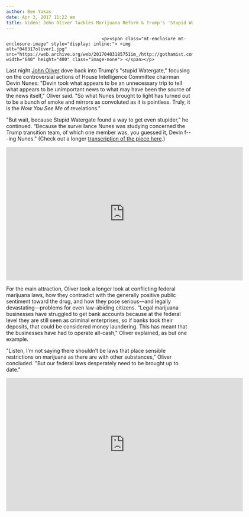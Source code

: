 ```yaml
---
author: Ben Yakas
date: Apr 3, 2017 11:22 am
title: Video: John Oliver Tackles Marijuana Reform & Trump's 'Stupid Watergate'
---
```


	
										<p><span class="mt-enclosure mt-enclosure-image" style="display: inline;"> <img alt="040317oliver1.jpg" src="https://web.archive.org/web/20170403185751im_/http://gothamist.com/attachments/byakas/040317oliver1.jpg" width="640" height="400" class="image-none"> </span></p>

<p>Last night <a href="https://web.archive.org/web/20170403185751/http://gothamist.com/tags/johnoliver">John Oliver</a> dove back into Trump&apos;s &quot;stupid Watergate,&quot; focusing on the controversial actions of House Intelligence Committee chairman Devin Nunes: &quot;Devin took what appears to be an unnecessary trip to tell what appears to be unimportant news to what may have been the source of the news itself,&quot; Oliver said. &quot;So what Nunes brought to light has turned out to be a bunch of smoke and mirrors as convoluted as it is pointless. Truly, it is the <em>Now You See Me</em> of revelations.&quot;</p>

<p>&quot;But wait, because Stupid Watergate found a way to get even stupider,&quot; he continued. &#x201C;Because the surveillance Nunes was studying concerned the Trump transition team, of which one member was, you guessed it, Devin f---ing Nunes.&quot; (Check out a longer <a href="https://web.archive.org/web/20170403185751/http://www.thedailybeast.com/articles/2017/04/02/john-oliver-goes-off-on-devin-f-cking-nunes.html">transcription of the piece here</a>.)</p>

<p><iframe width="640" height="360" src="https://web.archive.org/web/20170403185751if_/https://www.youtube.com/embed/Wyq0ggqUnwU" frameborder="0" allowfullscreen></iframe></p>

<p>For the main attraction, Oliver took a longer look at conflicting federal marijuana laws, how they contradict with the generally positive public sentiment toward the drug, and how they pose serious&#x2014;and legally devastating&#x2014;problems for even law-abiding citizens. &quot;Legal marijuana businesses have struggled to get bank accounts because at the federal level they are still seen as criminal enterprises, so if banks took their deposits, that could be considered money laundering. This has meant that the businesses have had to operate all-cash,&quot; Oliver explained, as but one example.</p>

<p>&quot;Listen, I&#x2019;m not saying there shouldn&#x2019;t be laws that place sensible restrictions on marijuana as there are with other substances,&quot; Oliver concluded. &quot;But our federal laws desperately need to be brought up to date.&quot;</p>

<p><iframe width="640" height="360" src="https://web.archive.org/web/20170403185751if_/https://www.youtube.com/embed/BcR_Wg42dv8" frameborder="0" allowfullscreen></iframe></p>					
										
									
				
